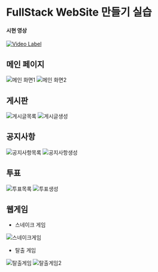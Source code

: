 # FullStack WebSite 만들기 실습
#### 시현 영상
[![Video Label](http://img.youtube.com/vi/yEQevEKi7xk/0.jpg)](https://youtu.be/yEQevEKi7xk)
## 메인 페이지
![메인 화면1](https://github.com/changbaeg/HomepageEx/assets/80383775/6d4300e0-c6c3-4244-97ce-173d6c7d27bf)
![메인 화면2](https://github.com/changbaeg/HomepageEx/assets/80383775/d6ce10a5-0931-4d7a-ae0b-b9ad19ce22d9)

## 게시판
![게시글목록](https://github.com/changbaeg/HomepageEx/assets/80383775/acb6cc0b-efad-46b2-a9fc-4148856165e1)
![게시글생성](https://github.com/changbaeg/HomepageEx/assets/80383775/b7df43a4-bf81-45e6-83ea-7dd88a7d67ea)

## 공지사항
![공지사항목록](https://github.com/changbaeg/HomepageEx/assets/80383775/b551544b-1c39-45d4-82a0-5cfdb2b770bb)
![공지사항생성](https://github.com/changbaeg/HomepageEx/assets/80383775/9a10a547-7734-419b-871c-db045575bfe0)

## 투표
![투표목록](https://github.com/changbaeg/HomepageEx/assets/80383775/edeebca6-b396-4038-8343-632814092f9b)
![투표생성](https://github.com/changbaeg/HomepageEx/assets/80383775/dc96a5f3-44ab-494b-be00-4b1741f1f71d)

## 웹게임
+ 스네이크 게임
  
![스네이크게임](https://github.com/changbaeg/HomepageEx/assets/80383775/a9bf00c7-c683-4973-a108-a936db118e8e)


+ 탈출 게임

![탈출게임](https://github.com/changbaeg/HomepageEx/assets/80383775/13aa87e4-5c87-45de-893c-f6655fd984b4)
![탈출게임2](https://github.com/changbaeg/HomepageEx/assets/80383775/6b62a6d2-c821-4a6d-886a-6d2e6c3eb7f9)


